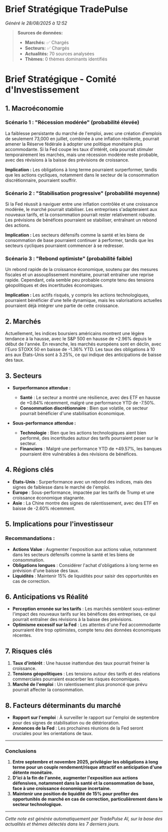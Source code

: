 # Brief Stratégique TradePulse

*Généré le 28/08/2025 à 12:52*

> **Sources de données:**
> - **Marchés:** ✅ Chargés
> - **Secteurs:** ✅ Chargés
> - **Actualités:** 70 sources analysées
> - **Thèmes:** 0 thèmes dominants identifiés

# Brief Stratégique - Comité d'Investissement

## 1. Macroéconomie

### Scénario 1 : "Récession modérée" (probabilité élevée)
La faiblesse persistante du marché de l'emploi, avec une création d'emplois de seulement 73,000 en juillet, combinée à une inflation résiliente, pourrait amener la Réserve fédérale à adopter une politique monétaire plus accommodante. Si la Fed coupe les taux d'intérêt, cela pourrait stimuler temporairement les marchés, mais une récession modérée reste probable, avec des révisions à la baisse des prévisions de croissance.

**Implication :** Les obligations à long terme pourraient surperformer, tandis que les actions cycliques, notamment dans le secteur de la consommation discrétionnaire, pourraient souffrir.

### Scénario 2 : "Stabilisation progressive" (probabilité moyenne)
Si la Fed réussit à naviguer entre une inflation contrôlée et une croissance modérée, le marché pourrait stabiliser. Les entreprises s'adapteraient aux nouveaux tarifs, et la consommation pourrait rester relativement robuste. Les prévisions de bénéfices pourraient se stabiliser, entraînant un rebond des actions.

**Implication :** Les secteurs défensifs comme la santé et les biens de consommation de base pourraient continuer à performer, tandis que les secteurs cycliques pourraient commencer à se redresser.

### Scénario 3 : "Rebond optimiste" (probabilité faible)
Un rebond rapide de la croissance économique, soutenu par des mesures fiscales et un assouplissement monétaire, pourrait entraîner une reprise rapide. Cependant, cela semble peu probable compte tenu des tensions géopolitiques et des incertitudes économiques.

**Implication :** Les actifs risqués, y compris les actions technologiques, pourraient bénéficier d'une telle dynamique, mais les valorisations actuelles pourraient déjà intégrer une partie de cette croissance.

## 2. Marchés

Actuellement, les indices boursiers américains montrent une légère tendance à la hausse, avec le S&P 500 en hausse de +2.96% depuis le début de l'année. En revanche, les marchés européens sont en déclin, avec l'Euro STOXX 50 en baisse de -1.36% YTD. Les taux des obligations à 10 ans aux États-Unis sont à 3.25%, ce qui indique des anticipations de baisse des taux.

## 3. Secteurs

- **Surperformance attendue :** 
  - **Santé** : Le secteur a montré une résilience, avec des ETF en hausse de +0.84% récemment, malgré une performance YTD de -7.50%.
  - **Consommation discrétionnaire** : Bien que volatile, ce secteur pourrait bénéficier d'une stabilisation économique.

- **Sous-performance attendue :**
  - **Technologie** : Bien que les actions technologiques aient bien performé, des incertitudes autour des tarifs pourraient peser sur le secteur.
  - **Financiers** : Malgré une performance YTD de +49.57%, les banques pourraient être vulnérables à des révisions de bénéfices.

## 4. Régions clés

- **États-Unis** : Surperformance avec un rebond des indices, mais des signes de faiblesse dans le marché de l'emploi.
- **Europe** : Sous-performance, impactée par les tarifs de Trump et une croissance économique stagnante.
- **Asie** : La Chine montre des signes de ralentissement, avec des ETF en baisse de -2.60% récemment.

## 5. Implications pour l'investisseur

### Recommandations :
- **Actions Value** : Augmenter l'exposition aux actions value, notamment dans les secteurs défensifs comme la santé et les biens de consommation.
- **Obligations longues** : Considérer l'achat d'obligations à long terme en prévision d'une baisse des taux.
- **Liquidités** : Maintenir 15% de liquidités pour saisir des opportunités en cas de correction.

## 6. Anticipations vs Réalité

- **Perception erronée sur les tarifs** : Les marchés semblent sous-estimer l'impact des nouveaux tarifs sur les bénéfices des entreprises, ce qui pourrait entraîner des révisions à la baisse des prévisions.
- **Optimisme excessif sur la Fed** : Les attentes d'une Fed accommodante pourraient être trop optimistes, compte tenu des données économiques récentes.

## 7. Risques clés

1. **Taux d'intérêt** : Une hausse inattendue des taux pourrait freiner la croissance.
2. **Tensions géopolitiques** : Les tensions autour des tarifs et des relations commerciales pourraient exacerber les risques économiques.
3. **Marché de l'emploi** : Un ralentissement plus prononcé que prévu pourrait affecter la consommation.

## 8. Facteurs déterminants du marché

- **Rapport sur l'emploi** : À surveiller le rapport sur l'emploi de septembre pour des signes de stabilisation ou de détérioration.
- **Annonces de la Fed** : Les prochaines réunions de la Fed seront cruciales pour les orientations de taux.

---

### Conclusions

1. **Entre septembre et novembre 2025, privilégier les obligations à long terme pour un couple rendement/risque attractif en anticipation d'une détente monétaire.**
2. **D'ici à la fin de l'année, augmenter l'exposition aux actions défensives, notamment dans la santé et la consommation de base, face à une croissance économique incertaine.**
3. **Maintenir une position de liquidité de 15% pour profiter des opportunités de marché en cas de correction, particulièrement dans le secteur technologique.**

---

*Cette note est générée automatiquement par TradePulse AI, sur la base des actualités et thèmes détectés dans les 7 derniers jours.*
